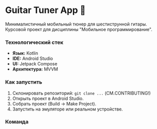 # Guitar Tuner App 🎸

Минималистичный мобильный тюнер для шестиструнной гитары. Курсовой проект для дисциплины "Мобильное программирование".

### Технологический стек
*   **Язык:** Kotlin
*   **IDE:** Android Studio
*   **UI:** Jetpack Compose
*   **Архитектура:** MVVM

### Как запустить
1.  Склонировать репозиторий: `git clone ...` (СМ.CONTRIBUTING!)
2.  Открыть проект в Android Studio.
3.  Собрать проект (Build -> Make Project).
4.  Запустить на эмуляторе или реальном устройстве.

### Команда
